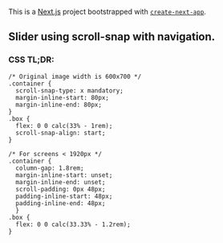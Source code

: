 This is a [Next.js](https://nextjs.org/) project bootstrapped with [`create-next-app`](https://github.com/vercel/next.js/tree/canary/packages/create-next-app).

## Slider using scroll-snap with navigation.

### CSS TL;DR:
```
/* Original image width is 600x700 */
.container {
  scroll-snap-type: x mandatory;
  margin-inline-start: 80px;
  margin-inline-end: 80px;
}
.box {
  flex: 0 0 calc(33% - 1rem);
  scroll-snap-align: start;
}

/* For screens < 1920px */
.container {
  column-gap: 1.8rem;
  margin-inline-start: unset;
  margin-inline-end: unset;
  scroll-padding: 0px 48px;
  padding-inline-start: 48px;
  padding-inline-end: 48px;
  }
.box {
  flex: 0 0 calc(33.33% - 1.2rem);
}
```
